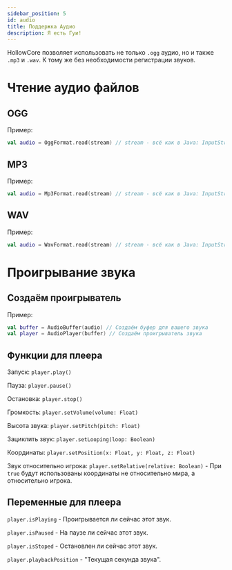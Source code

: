 ```yaml
---
sidebar_position: 5
id: audio
title: Поддержка Аудио
description: Я есть Гуи!
---
```


HollowCore позволяет использовать не только `.ogg` аудио, но и также `.mp3` и `.wav`. К тому же без необходимости регистрации звуков.

# Чтение аудио файлов

## OGG

Пример:
```kotlin
val audio = OggFormat.read(stream) // stream - всё как в Java: InputStream, поток ввода данных. 
```

## MP3

Пример:
```kotlin
val audio = Mp3Format.read(stream) // stream - всё как в Java: InputStream, поток ввода данных. 
```

## WAV

Пример:
```kotlin
val audio = WavFormat.read(stream) // stream - всё как в Java: InputStream, поток ввода данных. 
```

# Проигрывание звука

## Создаём проигрыватель

Пример:
```kotlin
val buffer = AudioBuffer(audio) // Создаём буфер для вашего звука
val player = AudioPlayer(buffer) // Создаём проигрыватель звука
```

## Функции для плеера

Запуск: `player.play()`

Пауза: `player.pause()`

Остановка: `player.stop()`

Громкость: `player.setVolume(volume: Float)`

Высота звука: `player.setPitch(pitch: Float)`

Зациклить звук: `player.setLooping(loop: Boolean)`

Координаты: `player.setPosition(x: Float, y: Float, z: Float)`

Звук относительно игрока: `player.setRelative(relative: Boolean)` - При `true` будут использованы координаты не относительно мира, а относительно игрока. 

## Переменные для плеера

`player.isPlaying` - Проигрывается ли сейчас этот звук.

`player.isPaused` - На паузе ли сейчас этот звук.

`player.isStoped` - Остановлен ли сейчас этот звук.

`player.playbackPosition` - "Текущая секунда звука".
